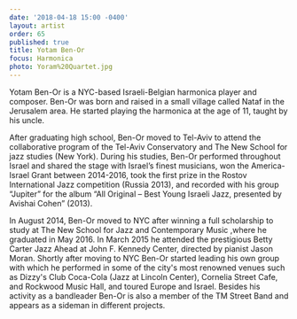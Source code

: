 ```yaml
---
date: '2018-04-18 15:00 -0400'
layout: artist
order: 65
published: true
title: Yotam Ben-Or
focus: Harmonica
photo: Yoram%20Quartet.jpg
---
```

Yotam Ben-Or is a NYC-based Israeli-Belgian harmonica player and composer. Ben-Or was born and raised in a small village called Nataf in the Jerusalem area. He started playing the harmonica at the age of 11, taught by his uncle.

After graduating high school, Ben-Or moved to Tel-Aviv to attend the collaborative program of the Tel-Aviv Conservatory and The New School for jazz studies (New York). During his studies, Ben-Or performed throughout Israel and shared the stage with Israel’s finest musicians, won the America-Israel Grant between 2014-2016, took the first prize in the Rostov International Jazz competition (Russia 2013), and recorded with his group “Jupiter” for the album “All Original – Best Young Israeli Jazz, presented by Avishai Cohen” (2013).

In August 2014, Ben-Or moved to NYC after winning a full scholarship to study at The New School for Jazz and Contemporary Music ,where he graduated in May 2016. In March 2015 he attended the prestigious Betty Carter Jazz Ahead at John F. Kennedy Center, directed by pianist Jason Moran. Shortly after moving to NYC Ben-Or started leading his own group with which he performed in some of the city's most renowned venues such as Dizzy's Club Coca-Cola (Jazz at Lincoln Center), Cornelia Street Cafe, and Rockwood Music Hall, and toured Europe and Israel. Besides his activity as a bandleader Ben-Or is also a member of the TM Street Band and appears as a sideman in different projects.
